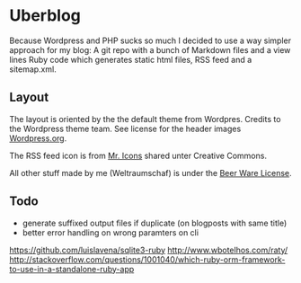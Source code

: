 # Uberblog

Because Wordpress and PHP sucks so much I decided to use a way simpler
approach for my blog: A git repo with a bunch of Markdown files and
a view lines Ruby code which generates static html files, RSS feed
and a sitemap.xml.

## Layout
The layout is oriented by the the default theme from Wordpres.
Credits to the Wordpress theme team. See license for the header
images [Wordpress.org](http://wordpress.org).

The RSS feed icon is from [Mr. Icons](http://www.mricons.com)
shared unter Creative Commons.

All other stuff made by me (Weltraumschaf) is under the
[Beer Ware License](http://www.weltraumschaf.de/the-beer-ware-license.txt).

## Todo

- generate suffixed output files if duplicate (on blogposts with same title)
- better error handling on wrong paramters on cli


https://github.com/luislavena/sqlite3-ruby
http://www.wbotelhos.com/raty/
http://stackoverflow.com/questions/1001040/which-ruby-orm-framework-to-use-in-a-standalone-ruby-app
